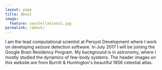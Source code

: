 ```yaml
---
layout: page
title: About
image:
  feature: constellations1.jpg
permalink: /about/
---
```


I am the lead computational scientist at Persyst Development where I work on
developing seizure detection software.  In July 2017 I will be joining the
Google Brain Residency Program.  My background is in astronomy, where I
mostly studied the dynamics of few-body systems.  The header images on this
website are from Burritt & Huntington's beautiful 1856 celestial atlas.
